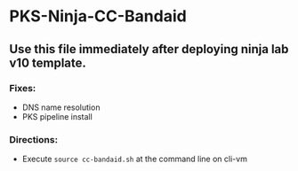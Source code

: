 # PKS-Ninja-CC-Bandaid

## Use this file immediately after deploying ninja lab v10 template.

### Fixes:

- DNS name resolution
- PKS pipeline install

### Directions:

- Execute `source cc-bandaid.sh` at the command line on cli-vm
